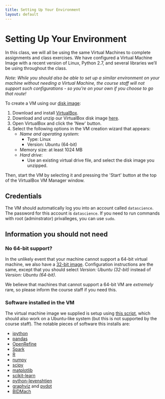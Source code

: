 ```yaml
---
title: Setting Up Your Environment
layout: default
---
```


# Setting Up Your Environment

In this class, we will all be using the same Virtual Machines to complete assignments and class exercises. We have configured a Virtual Machine Image with a recent version of Linux, Python 2.7, and several libraries we’ll be using throughout the class. 

*Note: While you should also be able to set up a similar environment on your machine without needing a Virtual Machine, the course staff will not support such configurations - so you’re on your own if you choose to go that route!*

To create a VM using our [disk image](https://www.eecs.berkeley.edu/~charles/datascience-fa14-images/image-amd64.vdi.zip):

1.   Download and install [VirtualBox](https://www.virtualbox.org).
2.   Download and unzip our VirtualBox disk image [here](https://www.eecs.berkeley.edu/~charles/datascience-fa14-images/image-amd64.vdi.zip).
3.   Open VirtualBox and click the 'New' button.
4.   Select the following options in the VM creation wizard that appears:
     *    _Name and operating system_:
          *    Type: Linux
          *    Version: Ubuntu (64-bit)
     *    Memory size: at least 1024 MB
     *    _Hard drive_:
          *    Use an existing virtual drive file, and select the disk image you unzipped.

Then, start the VM by selecting it and pressing the 'Start' button at the top of the VirtualBox VM Manager window.

## Credentials

The VM should automatically log you into an account called `datascience`. The password for this account is
`datascience`. If you need to run commands with root (adminstrator) privalleges, you can use `sudo`.

## Information you should not need

### No 64-bit support? 

In the unlikely event that your machine cannot support a 64-bit virtual machine, we also have a [32-bit image](https://www.eecs.berkeley.edu/~charles/datascience-fa14-images/image-i386.vdi). Configuration instructions are the same, except that you should select _Version: Ubuntu (32-bit)_ instead of _Version: Ubuntu (64-bit)_.

We believe that machines that cannot support a 64-bit VM are *extremely* rare, so please inform the course staff if you need this.

### Software installed in the VM

The virtual machine image we supplied is setup using [this script](https://github.com/woggle/datascience-vm-scripts/blob/master/post-build-script.sh), which should also work on a Ubuntu-like system (but this is not supported by the course staff). The notable pieces of software this installs are:

*   [ipython](http://ipython.org/)
*   [pandas](http://pandas.pydata.org/)
*   [OpenRefine](https://github.com/OpenRefine/OpenRefine/)
*   [Spark](https://spark.apache.org/)
*   [R](http://www.r-project.org/)
*   [numpy](http://www.numpy.org/)
*   [scipy](http://www.scipy.org/)
*   [matplotlib](http://matplotlib.org/)
*   [scikit-learn](http://http://scikit-learn.org/stable/)
*   [python-levenshtien](https://pypi.python.org/pypi/python-Levenshtein/)
*   [graphviz](http://www.graphviz.org/) and [pydot](https://pypi.python.org/pypi/pydot)
*   [BIDMach](http://bid2.berkeley.edu/bid-data-project/download/)
